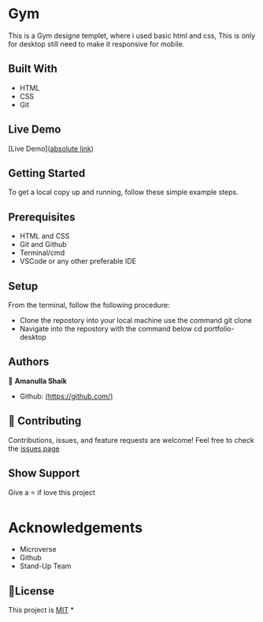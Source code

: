 # Gym
This is a Gym designe templet, where i used basic html and css, This is only for desktop still need to make it responsive for mobile.
## Built With
* HTML
* CSS
* Git

## Live Demo 

[Live Demo]([absolute link](https://amanulla.github.io/gym/))

## Getting Started

To get a local copy up and running, follow these simple example steps.

## Prerequisites
* HTML and CSS
* Git and Github
* Terminal/cmd
* VSCode or any other preferable IDE

## Setup
From the terminal, follow the following procedure:
* Clone the repostory into your local machine
use the command git clone
* Navigate into the repostory with the command below
cd portfolio-desktop

## Authors

👤 **Amanulla Shaik**
* Github: [(https://github.com/)](https://github.com/Amanulla)

## 🤝 Contributing
Contributions, issues, and feature requests are welcome!
Feel free to check the [issues page]([https://github.com/Amanulla/review/issues])
## Show Support
Give a ⭐️ if love this project 
# Acknowledgements
* Microverse
* Github
* Stand-Up Team
## 📝License
This project is [MIT](https://github.com/Carshy/readme-template/blob/master/MIT.md)
* 
